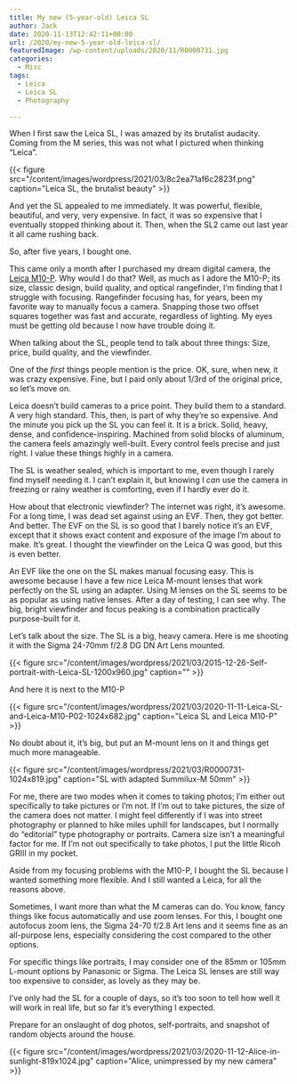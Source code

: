 ```yaml
---
title: My new (5-year-old) Leica SL
author: Jack
date: 2020-11-13T12:42:11+00:00
url: /2020/my-new-5-year-old-leica-sl/
featuredImage: /wp-content/uploads/2020/11/R0000731.jpg
categories:
  - Misc
tags:
  - Leica
  - Leica SL
  - Photography

---
```


When I first saw the Leica SL, I was amazed by its brutalist audacity. Coming from the M series, this was not what I pictured when thinking &#8220;Leica&#8221;.

{{< figure src="/content/images/wordpress/2021/03/8c2ea71af6c2823f.png" caption="Leica SL, the brutalist beauty" >}}


And yet the SL appealed to me immediately. It was powerful, flexible, beautiful, and very, very expensive. In fact, it was so expensive that I eventually stopped thinking about it. Then, when the SL2 came out last year it all came rushing back.

So, after five years, I bought one.

This came only a month after I purchased my dream digital camera, the [Leica M10-P][1]. Why would I do that? Well, as much as I adore the M10-P; its size, classic design, build quality, and optical rangefinder, I’m finding that I struggle with focusing. Rangefinder focusing has, for years, been my favorite way to manually focus a camera. Snapping those two offset squares together was fast and accurate, regardless of lighting. My eyes must be getting old because I now have trouble doing it.

When talking about the SL, people tend to talk about three things: Size, price, build quality, and the viewfinder.

One of the _first_ things people mention is the price. OK, sure, when new, it was crazy expensive. Fine, but I paid only about 1/3rd of the original price, so let’s move on.

Leica doesn’t build cameras to a price point. They build them to a standard. A very high standard. This, then, is part of why they’re so expensive. And the minute you pick up the SL you can feel it. It is a brick. Solid, heavy, dense, and confidence-inspiring. Machined from solid blocks of aluminum, the camera feels amazingly well-built. Every control feels precise and just right. I value these things highly in a camera.

The SL is weather sealed, which is important to me, even though I rarely find myself needing it. I can’t explain it, but knowing I _can_ use the camera in freezing or rainy weather is comforting, even if I hardly ever do it.

How about that electronic viewfinder? The internet was right, it’s awesome. For a long time, I was dead set against using an EVF. Then, they got better. And better. The EVF on the SL is so good that I barely notice it’s an EVF, except that it shows exact content and exposure of the image I’m about to make. It’s great. I thought the viewfinder on the Leica Q was good, but this is even better.

An EVF like the one on the SL makes manual focusing easy. This is awesome because I have a few nice Leica M-mount lenses that work perfectly on the SL using an adapter. Using M lenses on the SL seems to be as popular as using native lenses. After a day of testing, I can see why. The big, bright viewfinder and focus peaking is a combination practically purpose-built for it.

Let’s talk about the size. The SL is a big, heavy camera. Here is me shooting it with the Sigma 24-70mm f/2.8 DG DN Art Lens mounted.

{{< figure src="/content/images/wordpress/2021/03/2015-12-26-Self-portrait-with-Leica-SL-1200x960.jpg" caption="" >}}


And here it is next to the M10-P

{{< figure src="/content/images/wordpress/2021/03/2020-11-11-Leica-SL-and-Leica-M10-P02-1024x682.jpg" caption="Leica SL and Leica M10-P" >}}


No doubt about it, it’s big, but put an M-mount lens on it and things get much more manageable.

{{< figure src="/content/images/wordpress/2021/03/R0000731-1024x819.jpg" caption="SL with adapted Summilux-M 50mm" >}}

For me, there are two modes when it comes to taking photos; I’m either out specifically to take pictures or I’m not. If I’m out to take pictures, the size of the camera does not matter. I might feel differently if I was into street photography or planned to hike miles uphill for landscapes, but I normally do “editorial” type photography or portraits. Camera size isn’t a meaningful factor for me. If I’m not out specifically to take photos, I put the little Ricoh GRIII in my pocket.

Aside from my focusing problems with the M10-P, I bought the SL because I wanted something more flexible. And I still wanted a Leica, for all the reasons above.

Sometimes, I want more than what the M cameras can do. You know, fancy things like focus automatically and use zoom lenses. For this, I bought one autofocus zoom lens, the Sigma 24-70 f/2.8 Art lens and it seems fine as an all-purpose lens, especially considering the cost compared to the other options.

For specific things like portraits, I may consider one of the 85mm or 105mm L-mount options by Panasonic or Sigma. The Leica SL lenses are still way too expensive to consider, as lovely as they may be.

I’ve only had the SL for a couple of days, so it’s too soon to tell how well it will work in real life, but so far it’s everything I expected.

Prepare for an onslaught of dog photos, self-portraits, and snapshot of random objects around the house.

{{< figure src="/content/images/wordpress/2021/03/2020-11-12-Alice-in-sunlight-819x1024.jpg" caption="Alice, unimpressed by my new camera" >}}


 [1]: https://us.leica-camera.com/Photography/Leica-M/Leica-M10-P
